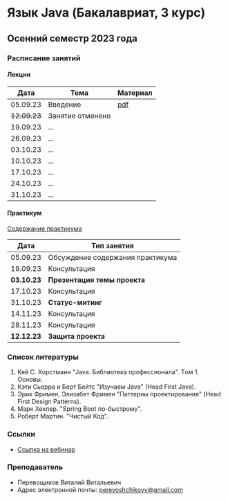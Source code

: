 # Язык Java (Бакалавриат, 3 курс)

## Осенний семестр 2023 года

### Расписание занятий

#### Лекции

| Дата         | Тема                                  | Материал                                     |
| ------------ | ------------------------------------- | -------------------------------------------- |
| 05.09.23     | Введение                              | [pdf](lectures/lecture1/slides/lecture1.pdf) |
| ~~12.09.23~~ | Занятие отменено                      |                                              |
| 19.09.23     | ...                                   |                                              |
| 26.09.23     | ...                                   |                                              |
| 03.10.23     | ...                                   |                                              |
| 10.10.23     | ...                                   |                                              |
| 17.10.23     | ...                                   |                                              |
| 24.10.23     | ...                                   |                                              |
| 31.10.23     | ...                                   |                                              |

#### Практикум

[Содержание практикума](practice/practice.pdf)

| Дата         | Тип занятия                                   |
|--------------|-----------------------------------------------|
| 05.09.23     | Обсуждение содержания практикума              |
| 19.09.23     | Консультация                                  |
| **03.10.23** | **Презентация темы проекта**                  |
| 17.10.23     | Консультация                                  |
| 31.10.23     | **Статус-митинг**                             |
| 14.11.23     | Консультация                                  |
| 28.11.23     | Консультация                                  |
| **12.12.23** | **Защита проекта**                            |

### Список литературы

1. Кей С. Хорстманн "Java. Библиотека профессионала". Tом 1. Основы.
2. Кэти Сьерра и Берт Бейтс "Изучаем Java" (Head First Java).
3. Эрик Фримен, Элизабет Фримен "Паттерны проектирования" (Head First Design Patterns).
4. Марк Хеклер. "Spring Boot по-быстрому".
5. Роберт Мартин. "Чистый Код".

### Ссылки

- [Ссылка на вебинар](https://events.webinar.ru/66889681/1635837856)

### Преподаватель

- Перевощиков Виталий Витальевич
- Адрес электронной почты: <perevoshchikovv@gmail.com>

